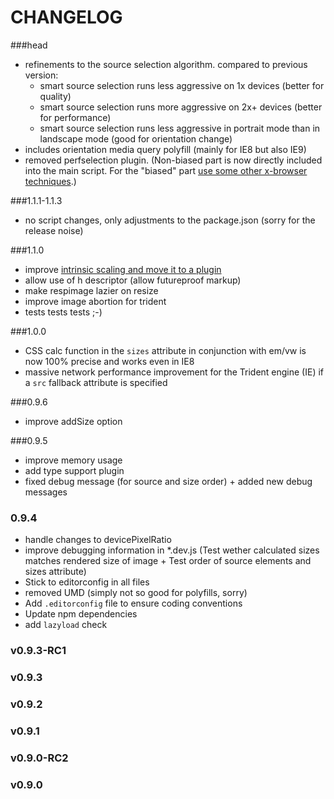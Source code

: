 # CHANGELOG

###head

* refinements to the source selection algorithm. compared to previous version:
	* smart source selection runs less aggressive on 1x devices (better for quality)
	* smart source selection runs more aggressive on 2x+ devices (better for performance)
	* smart source selection runs less aggressive in portrait mode than in landscape mode (good for orientation change)
* includes orientation media query polyfill (mainly for IE8 but also IE9)
* removed perfselection plugin. (Non-biased part is now directly included into the main script. For the "biased" part [use some other x-browser techniques](plugins/perfselection).) 

###1.1.1-1.1.3

* no script changes, only adjustments to the package.json (sorry for the release noise)

###1.1.0

* improve [intrinsic scaling and move it to a plugin](plugins/intrinsic-dimension)
* allow use of h descriptor (allow futureproof markup)
* make respimage lazier on resize
* improve image abortion for trident
* tests tests tests ;-)

###1.0.0

* CSS calc function in the ``sizes`` attribute in conjunction with em/vw is now 100% precise and works even in IE8
* massive network performance improvement for the Trident engine (IE) if a ``src`` fallback attribute is specified

###0.9.6

* improve addSize option

###0.9.5

* improve memory usage
* add type support plugin
* fixed debug message (for source and size order) + added new debug messages

### 0.9.4

* handle changes to devicePixelRatio
* improve debugging information in *.dev.js (Test wether calculated sizes matches rendered size of image + Test order of source elements and sizes attribute)
* Stick to editorconfig in all files
* removed UMD (simply not so good for polyfills, sorry)
* Add `.editorconfig` file to ensure coding conventions
* Update npm dependencies
* add ``lazyload`` check

### v0.9.3-RC1
### v0.9.3
### v0.9.2
### v0.9.1
### v0.9.0-RC2
### v0.9.0
